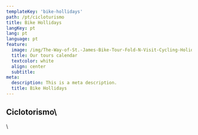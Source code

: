 ```yaml
---
templateKey: 'bike-hollidays'
path: /pt/cicloturismo
title: Bike Hollidays
langKey: pt
lang: pt
language: pt
feature:
  image: /img/The-Way-of-St.-James-Bike-Tour-Fold-N-Visit-Cycling-Holidays-1866.jpg
  title: Our tours calendar
  textcolor: white
  align: center
  subtitle: 
meta:
  description: This is a meta description.
  title: Bike Hollidays
---
```


## Ciclotorismo\

\